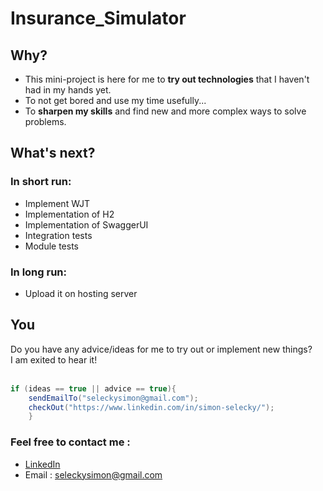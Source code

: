 # Insurance_Simulator
## Why?
* This mini-project is here for me to **try out technologies** that I haven't had in my hands yet.
* To not get bored and use my time usefully... <br>
* To **sharpen my skills** and find new and more complex ways to solve problems. <br>


## What's next?
### In short run:
* Implement WJT
* Implementation of H2
* Implementation of SwaggerUI
* Integration tests 
* Module tests 

### In long run:
* Upload it on hosting server

## **You**
Do you have any advice/ideas for me to try out or implement new things? <br>
I am exited to hear it! <br>
<br>
```java
if (ideas == true || advice == true){
    sendEmailTo("seleckysimon@gmail.com");
    checkOut("https://www.linkedin.com/in/simon-selecky/");
    }
```
### Feel free to contact me :
* [LinkedIn](https://www.linkedin.com/in/simon-selecky/) <br>
* Email : seleckysimon@gmail.com
